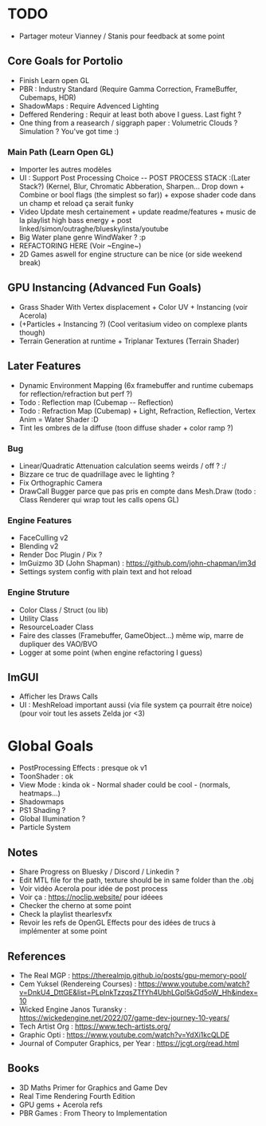 # TODO 

- Partager moteur Vianney / Stanis pour feedback at some point

## Core Goals for Portolio
- Finish Learn open GL
- PBR : Industry Standard (Require Gamma Correction, FrameBuffer, Cubemaps, HDR)
- ShadowMaps : Require Advenced Lighting
- Deffered Rendering : Requir at least both above I guess. Last fight ? 
- One thing from a reasearch  / siggraph paper : Volumetric Clouds ? Simulation ? You've got time :)

### Main Path (Learn Open GL)
- Importer les autres modèles
- UI : Support Post Processing Choice
-- POST PROCESS STACK :(Later Stack?) (Kernel, Blur, Chromatic Abberation, Sharpen... Drop down + Combine or bool flags (the simplest so far)) + expose shader code dans un champ et reload ça serait funky
- Video Update mesh certainement + update readme/features + music de la playlist high bass energy + post linked/simon/outraghe/bluesky/insta/youtube
- Big Water plane genre WindWaker ? :p
- REFACTORING HERE (Voir ~Engine~)
- 2D Games aswell for engine structure can be nice (or side weekend break)

## GPU Instancing (Advanced Fun Goals)
- Grass Shader With Vertex displacement + Color UV + Instancing (voir Acerola)
- (+Particles  + Instancing ?) (Cool veritasium video on complexe plants though) 
- Terrain Generation at runtime + Triplanar Textures (Terrain Shader)

## Later Features
- Dynamic Environment Mapping (6x framebuffer and runtime cubemaps for reflection/refraction but perf ?)
- Todo : Reflection map (Cubemap -- Reflection)
- Todo : Refraction Map (Cubemap) + Light, Refraction, Reflection, Vertex Anim = Water Shader :D
- Tint les ombres de la diffuse (toon diffuse shader + color ramp ?)

### Bug
- Linear/Quadratic Attenuation  calculation seems weirds / off ? :/
- Bizzare ce truc de quadrillage avec le lighting ?
- Fix Orthographic Camera
- DrawCall Bugger parce que pas pris en compte dans Mesh.Draw (todo : Class Renderer qui wrap tout les calls opens GL)

### Engine Features
- FaceCulling v2
- Blending v2
- Render Doc Plugin / Pix ?
- ImGuizmo 3D (John Shapman) : https://github.com/john-chapman/im3d
- Settings system config with plain text and hot reload

### Engine Struture
- Color Class / Struct (ou lib) 
- Utility Class
- ResourceLoader Class
- Faire des classes (Framebuffer, GameObject...) même wip, marre de dupliquer des VAO/BVO
- Logger at some point (when engine refactoring I guess)

## ImGUI
- Afficher les Draws Calls
- UI : MeshReload important aussi (via file system ça pourrait être noice) (pour voir tout les assets Zelda jor <3)


# Global Goals
- PostProcessing Effects : presque ok v1
- ToonShader : ok
- View Mode : kinda ok - Normal shader could be cool - (normals, heatmaps...)
- Shadowmaps
- PS1 Shading ?
- Global Illumination ?
- Particle System

## Notes
- Share Progress on Bluesky / Discord / Linkedin ?
- Edit MTL file for the path, texture should be in same folder than the .obj
- Voir vidéo Acerola pour idée de post process
- Voir ça : https://noclip.website/ pour idéees
- Checker the cherno at some point
- Check la playlist thearlesvfx
- Revoir les refs de OpenGL Effects pour des idées de trucs à implémenter at some point

## References
- The Real MGP : https://therealmjp.github.io/posts/gpu-memory-pool/
- Cem Yuksel (Rendereing Courses) : https://www.youtube.com/watch?v=DnkU4_DttGE&list=PLplnkTzzqsZTfYh4UbhLGpI5kGd5oW_Hh&index=10
- Wicked Engine Janos Turansky : https://wickedengine.net/2022/07/game-dev-journey-10-years/
- Tech Artist Org : https://www.tech-artists.org/
- Graphic Opti : https://www.youtube.com/watch?v=YdXi1kcQLDE
- Journal of Computer Graphics, per Year : https://jcgt.org/read.html
## Books 
- 3D Maths Primer for Graphics and Game Dev
- Real Time Rendering Fourth Edition
- GPU gems + Acerola refs
- PBR Games : From Theory to Implementation
